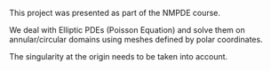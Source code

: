 This project was presented as part of the NMPDE course.

We deal with Elliptic PDEs (Poisson Equation) and solve them on annular/circular domains using meshes defined by polar coordinates.

The singularity at the origin needs to be taken into account.

